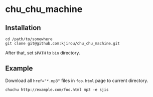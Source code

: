 chu_chu_machine
===============


## Installation

```
cd /path/to/somewhere
git clone git@github.com:kjirou/chu_chu_machine.git
```

After that, set `$PATH` to `bin` directory.


## Example

Download all `href="*.mp3"` files in `foo.html` page to current directory.

```
chuchu http://example.com/foo.html mp3 -e sjis
```
